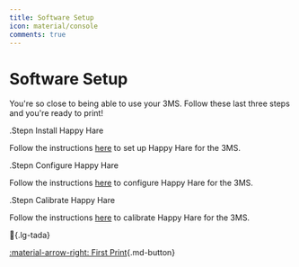 ```yaml
---
title: Software Setup
icon: material/console
comments: true
---
```


<style>
    .lg-tada {
        font-size: 50px;
    }
</style>

<link rel="stylesheet" href="../../../assets/css/kits.css">

# Software Setup

You're so close to being able to use your 3MS. Follow these last three steps and you're ready to print!

.Stepn Install Happy Hare

Follow the instructions [here](https://github.com/moggieuk/Happy-Hare/wiki/Quick-Start-3MS) to set up Happy Hare for the 3MS.

.Stepn Configure Happy Hare

Follow the instructions [here](config.md) to configure Happy Hare for the 3MS.

.Stepn Calibrate Happy Hare

Follow the instructions [here](calibration.md) to calibrate Happy Hare for the 3MS.

:tada:{.lg-tada}

[:material-arrow-right: First Print](firstprint.md){.md-button}